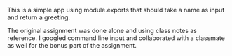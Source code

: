 This is a simple app using module.exports that should take a name as input and return a greeting.

The original assignment was done alone and using class notes as reference. I googled command line input and collaborated with a classmate as well for the bonus part of the assignment.
